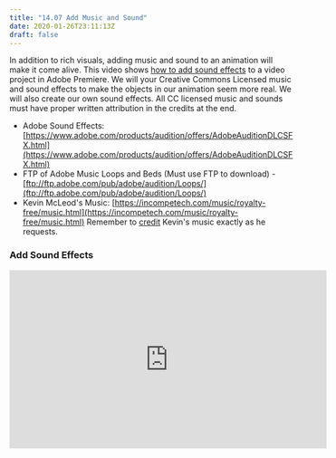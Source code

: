 ```yaml
---
title: "14.07 Add Music and Sound"
date: 2020-01-26T23:11:13Z
draft: false
---
```


In addition to rich visuals, adding music and sound to an animation will make it come alive. This video shows [how to add sound effects](https://youtu.be/Ds2QJryBf84) to a video project in Adobe Premiere. We will your Creative Commons Licensed music and sound effects to make the objects in our animation seem more real. We will also create our own sound effects. All CC licensed music and sounds must have proper written attribution in the credits at the end.

- Adobe Sound Effects: [https://www.adobe.com/products/audition/offers/AdobeAuditionDLCSFX.html](https://www.adobe.com/products/audition/offers/AdobeAuditionDLCSFX.html)
- FTP of Adobe Music Loops and Beds (Must use FTP to download) - [ftp://ftp.adobe.com/pub/adobe/audition/Loops/](ftp://ftp.adobe.com/pub/adobe/audition/Loops/)
- Kevin McLeod's Music: [https://incompetech.com/music/royalty-free/music.html](https://incompetech.com/music/royalty-free/music.html) Remember to [credit](https://incompetech.com/music/royalty-free/faq.html) Kevin's music exactly as he requests.

<div class="video-grid">
<div class="video-card">

### Add Sound Effects

<div class="iframe-16-9-container"><iframe class="youTubeIframe" src="https://www.youtube.com/embed/Ds2QJryBf84?rel=0" width="560" height="315" frameborder="0" allowfullscreen="allowfullscreen"></iframe>
</div>
</div>

</div>
